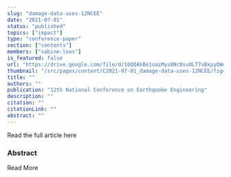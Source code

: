 ```yaml
---
slug: "damage-data-uses-12NCEE"
date: "2021-07-01"
status: "published"
topics: ["impact"]
type: "conference-paper"
section: ["contents"]
members: ["sabine-loos"]
is_featured: false
url: "https://drive.google.com/file/d/10QQAkBe1oaiMys8Nc0su0LT7vBxpyQWq/view"
thumbnail: "/src/pages/content/C2021-07-01_damage-data-uses-12NCEE/fig4-actualuses-horizontal-v2.png"
title: ""
authors: ""
publication: "12th National Conference on Earthquake Engineering"
description: ""
citation: ""
citationLink: ""
abstract: ""
---
```


<Link is-button doOpenInNewTab to="https://drive.google.com/file/d/10QQAkBe1oaiMys8Nc0su0LT7vBxpyQWq/view"> Read the full article here </Link>

<br/>

### Abstract

<Link is-button doOpenInNewTab to="https://drive.google.com/file/d/10QQAkBe1oaiMys8Nc0su0LT7vBxpyQWq/view"> Read More </Link>
